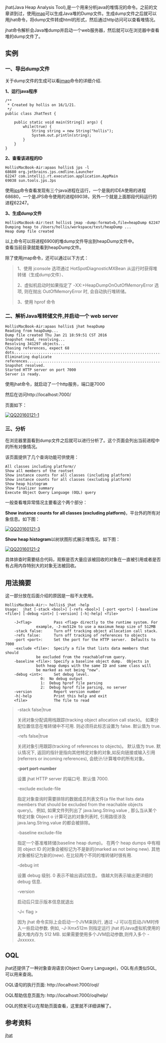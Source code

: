 jhat\(Java Heap Analysis Tool\),是一个用来分析java的堆情况的命令。之前的文章讲到过，使用[jmap](http://www.hollischuang.com/archives/303)可以生成Java堆的Dump文件。生成dump文件之后就可以用jhat命令，将dump文件转成html的形式，然后通过http访问可以查看堆情况。

jhat命令解析会Java堆dump并启动一个web服务器，然后就可以在浏览器中查看堆的dump文件了。

## 实例

### 一、导出dump文件

关于dump文件的生成可以看[jmap](http://www.hollischuang.com/archives/303)命令的详细介绍.

**1、运行java程序**

```
/**
 * Created by hollis on 16/1/21.
 */
public class JhatTest {

    public static void main(String[] args) {
        while(true) {
            String string = new String("hollis");
            System.out.println(string);
        }
    }
}
```

**2、查看该进程的ID**

```
HollisMacBook-Air:apaas hollis$ jps -l
68680 org.jetbrains.jps.cmdline.Launcher
62247 com.intellij.rt.execution.application.AppMain
69038 sun.tools.jps.Jps
```

使用[jps](http://www.hollischuang.com/archives/105)命令查看发现有三个java进程在运行，一个是我的IDEA使用的进程68680，一个是JPS命令使用的进程69038，另外一个就是上面那段代码运行的进程62247。

**3、生成dump文件**

```
HollisMacBook-Air:test hollis$ jmap -dump:format=b,file=heapDump 62247
Dumping heap to /Users/hollis/workspace/test/heapDump ...
Heap dump file created
```

以上命令可以将进程6900的堆dump文件导出到heapDump文件中。  
查看当前目录就能看到heapDump文件。

除了使用jmap命令，还可以通过以下方式：

> 1、使用 jconsole 选项通过 HotSpotDiagnosticMXBean 从运行时获得堆转储（生成dump文件）、
>
> 2、虚拟机启动时如果指定了 -XX:+HeapDumpOnOutOfMemoryError 选项, 则在抛出 OutOfMemoryError 时, 会自动执行堆转储。
>
> 3、使用 hprof 命令

### 二、解析Java堆转储文件,并启动一个 web server

```
HollisMacBook-Air:apaas hollis$ jhat heapDump
Reading from heapDump...
Dump file created Thu Jan 21 18:59:51 CST 2016
Snapshot read, resolving...
Resolving 341297 objects...
Chasing references, expect 68 dots....................................................................
Eliminating duplicate references....................................................................
Snapshot resolved.
Started HTTP server on port 7000
Server is ready.
```

使用jhat命令，就启动了一个http服务，端口是7000

然后在访问http://localhost:7000/

页面如下：

[![](http://www.hollischuang.com/wp-content/uploads/2016/01/QQ20160121-1.png "QQ20160121-1")](http://www.hollischuang.com/wp-content/uploads/2016/01/QQ20160121-1.png)

### 三、分析

在浏览器里面看到dump文件之后就可以进行分析了。这个页面会列出当前进程中的所有对像情况。

该页面提供了几个查询功能可供使用：

```
All classes including platform//
Show all members of the rootset
Show instance counts for all classes (including platform)
Show instance counts for all classes (excluding platform)
Show heap histogram
Show finalizer summary
Execute Object Query Language (OQL) query

```

一般查看堆异常情况主要看这个两个部分：

**Show instance counts for all classes \(excluding platform\)**，平台外的所有对象信息。如下图：

[![](http://www.hollischuang.com/wp-content/uploads/2016/01/QQ20160121-3-1024x234.png "QQ20160121-3")](http://www.hollischuang.com/wp-content/uploads/2016/01/QQ20160121-3.png)

**Show heap histogram**以树状图形式展示堆情况。如下图：

[![](http://www.hollischuang.com/wp-content/uploads/2016/01/QQ20160121-2.png "QQ20160121-2")](http://www.hollischuang.com/wp-content/uploads/2016/01/QQ20160121-2.png)

具体排查时需要结合代码，观察是否大量应该被回收的对象在一直被引用或者是否有占用内存特别大的对象无法被回收。

## 用法摘要

这一部分放在后面介绍的原因是一般不太使用。

```
HollisMacBook-Air:~ hollis$ jhat -help
Usage:  jhat [-stack <bool>] [-refs <bool>] [-port <port>] [-baseline <file>] [-debug <int>] [-version] [-h|-help] <file>

    -J<flag>          Pass <flag> directly to the runtime system. For
              example, -J-mx512m to use a maximum heap size of 512MB
    -stack false:     Turn off tracking object allocation call stack.
    -refs false:      Turn off tracking of references to objects
    -port <port>:     Set the port for the HTTP server.  Defaults to 7000
    -exclude <file>:  Specify a file that lists data members that should
              be excluded from the reachableFrom query.
    -baseline <file>: Specify a baseline object dump.  Objects in
              both heap dumps with the same ID and same class will
              be marked as not being "new".
    -debug <int>:     Set debug level.
                0:  No debug output
                1:  Debug hprof file parsing
                2:  Debug hprof file parsing, no server
    -version          Report version number
    -h|-help          Print this help and exit
    <file>            The file to read
```

> -stack false\|true
>
> 关闭对象分配调用栈跟踪\(tracking object allocation call stack\)。 如果分配位置信息在堆转储中不可用. 则必须将此标志设置为 false. 默认值为 true.
>
> -refs false\|true
>
> 关闭对象引用跟踪\(tracking of references to objects\)。 默认值为 true. 默认情况下, 返回的指针是指向其他特定对象的对象,如反向链接或输入引用\(referrers or incoming references\), 会统计/计算堆中的所有对象。
>
> **-port port-number**
>
> 设置 jhat HTTP server 的端口号. 默认值 7000.
>
> -exclude exclude-file
>
> 指定对象查询时需要排除的数据成员列表文件\(a file that lists data members that should be excluded from the reachable objects query\)。 例如, 如果文件列列出了 java.lang.String.value , 那么当从某个特定对象 Object o 计算可达的对象列表时, 引用路径涉及 java.lang.String.value 的都会被排除。
>
> -baseline exclude-file
>
> 指定一个基准堆转储\(baseline heap dump\)。 在两个 heap dumps 中有相同 object ID 的对象会被标记为不是新的\(marked as not being new\). 其他对象被标记为新的\(new\). 在比较两个不同的堆转储时很有用.
>
> -debug int
>
> 设置 debug 级别. 0 表示不输出调试信息。 值越大则表示输出更详细的 debug 信息.
>
> -version
>
> 启动后只显示版本信息就退出
>
> -J&lt; flag &gt;
>
> 因为 jhat 命令实际上会启动一个JVM来执行, 通过 -J 可以在启动JVM时传入一些启动参数. 例如, -J-Xmx512m 则指定运行 jhat 的Java虚拟机使用的最大堆内存为 512 MB. 如果需要使用多个JVM启动参数,则传入多个 -Jxxxxxx.

## OQL

jhat还提供了一种对象查询语言\(Object Query Language\)，OQL有点类似SQL,可以用来查询。

OQL语句的执行页面: http://localhost:7000/oql/

OQL帮助信息页面为: http://localhost:7000/oqlhelp/

OQL的预发可以在帮助页面查看，这里就不详细讲解了。

## 参考资料

[jhat](https://docs.oracle.com/javase/8/docs/technotes/tools/unix/jhat.html)

